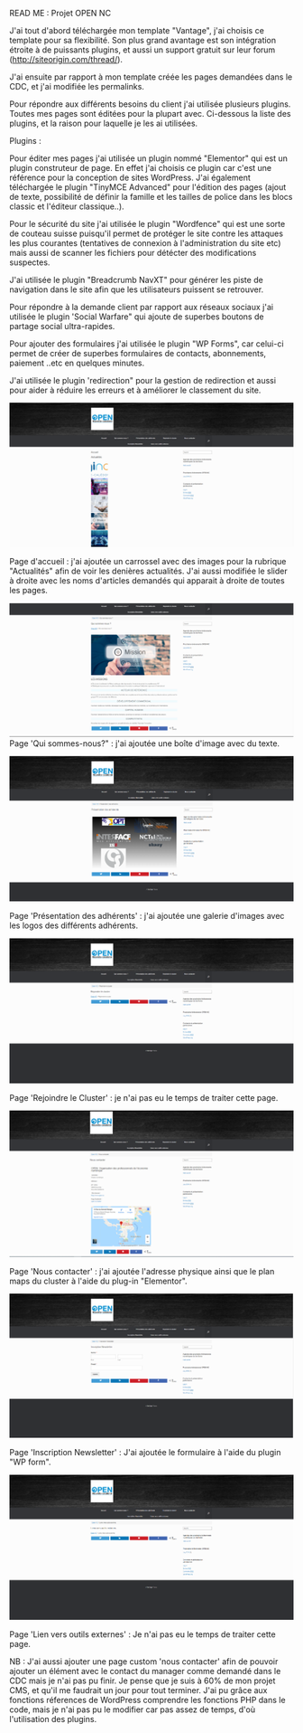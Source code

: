 READ ME : Projet OPEN NC 


J'ai tout d'abord téléchargée mon template "Vantage", j'ai choisis ce template pour sa flexibilité. Son plus grand avantage est son intégration étroite à de puissants plugins, et aussi un support gratuit sur leur forum (http://siteorigin.com/thread/).

J'ai ensuite par rapport à mon template créée les pages demandées dans le CDC, et j'ai modifiée les permalinks.

Pour répondre aux différents besoins du client j'ai utilisée plusieurs plugins. Toutes mes pages sont éditées pour la plupart avec. Ci-dessous la liste des plugins, et la raison pour laquelle je les ai utilisées.

Plugins :

Pour éditer mes pages j'ai utilisée un plugin nommé "Elementor" qui est un plugin construteur de page. En effet j'ai choisis ce plugin car c'est une référence pour la conception de sites WordPress.
J'ai également téléchargée le plugin "TinyMCE Advanced" pour l'édition des pages (ajout de texte, possibilité de définir la famille et les tailles de police dans les blocs classic et l'éditeur classique..).

Pour le sécurité du site j'ai utilisée le plugin "Wordfence" qui est une sorte de couteau suisse puisqu'il permet de protéger le site contre les attaques les plus courantes (tentatives de connexion à l'administration du site etc) mais aussi de scanner les fichiers pour détécter des modifications suspectes.

J'ai utilisée le plugin "Breadcrumb NavXT" pour générer les piste de navigation dans le site afin que les utilisateurs puissent se retrouver.

Pour répondre à la demande client par rapport aux réseaux sociaux j'ai utilisée le plugin 'Social Warfare" qui ajoute de superbes boutons de partage social ultra-rapides.

Pour ajouter des formulaires j'ai utilisée le plugin "WP Forms", car celui-ci permet de créer de superbes formulaires de contacts, abonnements, paiement ..etc en quelques minutes.

J'ai utilisée le plugin 'redirection" pour la gestion de redirection et aussi pour aider à réduire les erreurs et à améliorer le classement du site.


![alt text](./screenshots/page-accueil.png "Page Accueil") 

Page d'accueil : j'ai ajoutée un carrossel avec des images pour la rubrique "Actualités" afin de voir les denières actualités. J'ai aussi modifiée le slider à droite avec les noms d'articles demandés qui apparait à droite de toutes les pages.

![alt text](./screenshots/page-qui-sommes-nous.png "Page qui sommes nous")
Page 'Qui sommes-nous?" : j'ai ajoutée une boîte d'image avec du texte.

![alt text](./screenshots/page-presentation-adherents.png "Page presentation des adhérents")

Page 'Présentation des adhérents' : j'ai ajoutée une galerie d'images avec les logos des différents adhérents.

![alt text](./screenshots/page-rejoindre-le-cluster.png "Logo Title Text 1")

Page 'Rejoindre le Cluster' : je n'ai pas eu le temps de traiter cette page.

![alt text](./screenshots/page-nous-contacter.png "Logo Title Text 1")

Page 'Nous contacter' : j'ai ajoutée l'adresse physique ainsi que le plan maps du cluster à l'aide du plug-in "Elementor".

![alt text](./screenshots/page-inscription-newsletter.png "Logo Title Text 1")

Page 'Inscription Newsletter' : J'ai ajoutée le formulaire à l'aide du plugin "WP form".

![alt text](./screenshots/page-lien-vers-outils-externes.png "Logo Title Text 1") 

Page 'Lien vers outils externes' : Je n'ai pas eu le temps de traiter cette page.

NB : J'ai aussi ajouter une page custom 'nous contacter' afin de pouvoir ajouter un élément avec le contact du manager comme demandé dans le CDC mais je n'ai pas pu finir. Je pense que je suis à 60% de mon projet CMS, et qu'il me faudrait un jour pour tout terminer. J'ai pu grâce aux fonctions réferences de WordPress comprendre les fonctions PHP dans le code, mais je n'ai pas pu le modifier car pas assez de temps, d'où l'utilisation des plugins.